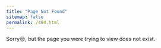 ```yaml
---
title: "Page Not Found"
sitemap: false
permalink: /404.html
---
```


Sorry😔, but the page you were trying to view does not exist.
